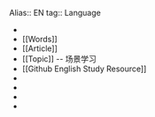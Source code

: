 Alias:: EN
tag:: Language

-
- [[Words]]
- [[Article]]
- [[Topic]] -- 场景学习
- [[Github English Study Resource]]
-
-
-
-